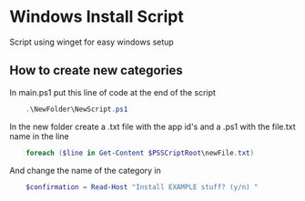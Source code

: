 # Windows Install Script

Script using winget for easy windows setup

## How to create new categories

In main.ps1 put this line of code at the end of the script

```powershell
    .\NewFolder\NewScript.ps1
```

In the new folder create a .txt file with the app id's and a .ps1 with the file.txt name in the line

```powershell
    foreach ($line in Get-Content $PSSCriptRoot\newFile.txt)
```

And change the name of the category in

```powershell
    $confirmation = Read-Host "Install EXAMPLE stuff? (y/n) "
```

